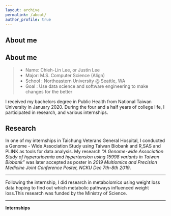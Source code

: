 ```yaml
---
layout: archive
permalink: /about/
author_profile: true
---
```

## About me

## About me

> * Name: Chieh-Lin Lee, or Justin Lee
> * Major: M.S. Computer Science (Align)
> * School : Northeastern University @ Seattle, WA
> * Goal : Use data science and software engineering to make changes for the better

I received my bachelors degree in Public Health from National Taiwan University in January 2020. During the four and a half years of college life, I participated in research, and various internships. 


**Research**
---

In one of my internships in Taichung Veterans General Hospital, I conducted a Genome - Wide Association Study using Taiwan Biobank and R,SAS and PLINK as tools for data analysis. My research _"A Genome-wide Association Study of hyperuricemia and hypertension using 15998 variants in Taiwan Biobank”_ was later accepted as poster in *2019 Multiomics and Precision Medicine Joint Conference Poster, NCKU Dec 7th-8th 2019*. 

---

Following the internship, I did research in metabolomics using weight loss data hoping to find out which metabolic pathways influenced weight loss.This research was funded by the Ministry of Science.

---
**Internships**





